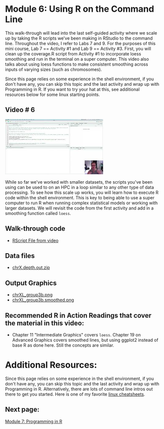 # Module 6: Using R on the Command Line

This walk-through will lead into the last self-guided activity where we scale up by taking the R scripts we've been making in RStudio to the command line. Throughout the video, I refer to Labs 7 and 9. For the purposes of this mini course, Lab 7 == Activity #1 and Lab 9 == Activity #3. First, you will clean up the coverage.R script from Activity #1 to incorporate loess smoothing and run in the terminal on a super computer. This video also talks about using loess functions to make consistent smoothing across inputs of varying sizes (such as chromosomes). 

Since this page relies on some experience in the shell environment, if you don't have any, you can skip this topic and the last activity and wrap up with Programming in R. If you want to try your hat at this, see additional resources below for some linux starting points.

## Video # 6

[![](https://github.com/StevisonLab/R-Mini-Course/blob/main/images/video_7.jpg)](https://youtu.be/kXAStC4maNA)

While so far we've worked with smaller datasets, the scripts you've been using can be used to on an HPC in a loop similar to any other type of data processing. To see how this scale up works, you will learn how to  execute R code within the shell environment. This is key to being able to use a super computer to run R when running complex statistical models or working with larger datasets. We will revisit the code from the first activity and add in a smoothing function called `loess`. 

## Walk-through code

* [RScript File from video](https://github.com/StevisonLab/R-Mini-Course/blob/main/datafiles/4.05.walkthrough.R)

## Data files

* [chrX.depth.out.zip](https://github.com/StevisonLab/R-Mini-Course/blob/main/datafiles/chrX.depth.out.zip)

## Output Graphics

* [chrXL_group3b.png](https://github.com/StevisonLab/R-Mini-Course/blob/main/datafiles/chrXL_group3b.png)
* [chrXL_group3b.smoothed.png](https://github.com/StevisonLab/R-Mini-Course/blob/main/datafiles/chrXL_group3b.smoothed.png)

## Recommended R in Action Readings that cover the material in this video:
* Chapter 11 "Intermediate Graphics" covers `loess`. Chapter 19 on Advanced Graphics covers smoothed lines, but using ggplot2 instead of base R as done here. Still the concepts are similar.

# Additional Resources:
Since this page relies on some experience in the shell environment, if you don't have any, you can skip this topic and the last activity and wrap up with Programming in R. Alternatively, there are lots of command line intros out there to get you started. Here is one of my favorite [linux cheatsheets](https://ubuntudanmark.dk/filer/fwunixref.pdf).

## Next page:
[Module 7: Programming in R](https://github.com/StevisonLab/R-Mini-Course/blob/main/R%20Programming.md)
